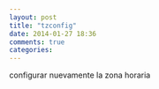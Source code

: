 ```yaml
---
layout: post
title: "tzconfig"
date: 2014-01-27 18:36
comments: true
categories: 
---
```

configurar nuevamente la zona horaria

